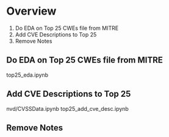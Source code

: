 
# Overview
1. Do EDA on Top 25 CWEs file from MITRE
2. Add CVE Descriptions to Top 25
3. Remove Notes

## Do EDA on Top 25 CWEs file from MITRE

top25_eda.ipynb


## Add CVE Descriptions to Top 25

nvd/CVSSData.ipynb
top25_add_cve_desc.ipynb

## Remove Notes
